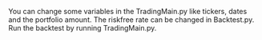 You can change some variables in the TradingMain.py like tickers, dates and the portfolio amount. The riskfree rate can be changed in Backtest.py. Run the backtest by running TradingMain.py.
